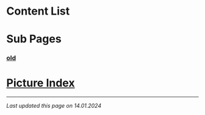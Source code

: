 # Content List

# Sub Pages

### [old](sub-pages/old.md)

# [Picture Index](picture-index.md)

---

*Last updated this page on 14.01.2024*
